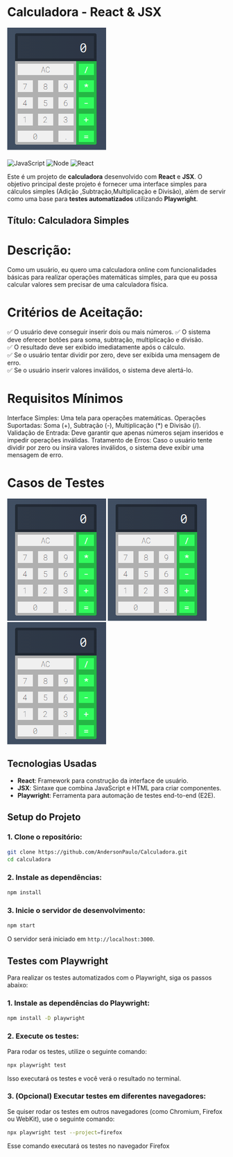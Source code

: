 # Calculadora - React & JSX

<img src="/imagens/Calculadora.png">
<div style="display: inline_block"><br/>
 
  <img align="center" alt="JavaScript" src="https://img.shields.io/badge/JavaScript-F7DF1E?style=for-the-badge&logo=javascript&logoColor=black"/>
  <img align="center" alt="Node" src="https://img.shields.io/badge/Node.js-43853D?style=for-the-badge&logo=node.js&logoColor=white"/>
  <img align="center" alt="React" src="https://img.shields.io/badge/React-20232A?style=for-the-badge&logo=react&logoColor=61DAFB"/>

</div>



Este é um projeto de **calculadora** desenvolvido com **React** e **JSX**. O objetivo principal deste projeto é fornecer uma interface simples para cálculos simples (Adição ,Subtração,Multiplicação e Divisão), além de servir como uma base para **testes automatizados** utilizando **Playwright**.

## Título: Calculadora Simples

# Descrição:

Como um usuário, eu quero uma calculadora online com funcionalidades básicas para realizar operações matemáticas simples, para que eu possa calcular valores sem precisar de uma calculadora física.

# Critérios de Aceitação:

✅ O usuário deve conseguir inserir dois ou mais  números.
✅ O sistema deve oferecer botões para soma, subtração, multiplicação e divisão.<br>
✅ O resultado deve ser exibido imediatamente após o cálculo.<br>
✅ Se o usuário tentar dividir por zero, deve ser exibida uma mensagem de erro.<br>
✅ Se o usuário inserir valores inválidos, o sistema deve alertá-lo.<br>

# Requisitos Mínimos

Interface Simples: Uma tela  para operações matemáticas.
Operações Suportadas: Soma (+), Subtração (-), Multiplicação (*) e Divisão (/).
Validação de Entrada: Deve garantir que apenas números sejam inseridos e impedir operações inválidas.
Tratamento de Erros: Caso o usuário tente dividir por zero ou insira valores inválidos, o sistema deve exibir uma mensagem de erro.

# Casos de Testes

<img src="/imagens/Calculadora.png">
<img src="/imagens/Calculadora.png">
<img src="/imagens/Calculadora.png">

## Tecnologias Usadas

- **React**: Framework para construção da interface de usuário.
- **JSX**: Sintaxe que combina JavaScript e HTML para criar componentes.
- **Playwright**: Ferramenta para automação de testes end-to-end (E2E).



## Setup do Projeto

### 1. Clone o repositório:

```bash
git clone https://github.com/AndersonPaulo/Calculadora.git
cd calculadora
```

### 2. Instale as dependências:

```bash
npm install
```

### 3. Inicie o servidor de desenvolvimento:

```bash
npm start
```

O servidor será iniciado em `http://localhost:3000`.

## Testes com Playwright

Para realizar os testes automatizados com o Playwright, siga os passos abaixo:

### 1. Instale as dependências do Playwright:

```bash
npm install -D playwright
```


### 2. Execute os testes:

Para rodar os testes, utilize o seguinte comando:

```bash
npx playwright test
```

Isso executará os testes e você verá o resultado no terminal.

### 3. (Opcional) Executar testes em diferentes navegadores:

Se quiser rodar os testes em outros navegadores (como Chromium, Firefox ou WebKit), use o seguinte comando:

```bash
npx playwright test --project=firefox
```

Esse comando executará os testes no navegador Firefox
